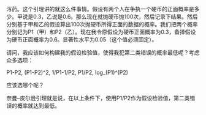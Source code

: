泻药。这个引理讲的就这么件事情。假设有两个人在争执一个硬币的正面概率是多少。甲说是0.3，乙说是0.6。那么现在就抛硬币抛100次，然后记录下结果。然后分别基于甲和乙的假设算出100次抛硬币所得正面的数据的概率。我们把两个概率分别记为P1（甲）和P2（乙）。现在我令原假设为硬币正面概率为0.3，备择假设为硬币正面概率为0.6。显著性水平为0.05（这个值必须固定）。

请问，我应该如何构建我的假设检验值，使得我犯第二类错误的概率最低呢？考虑众多选项：

P1-P2, (P1-P2)^2, 1/P1-1/P2, P1/P2, log_(P1)^(P2)

应该选哪个呢？

奈曼–皮尔逊引理就是说，在以上条件下，使用P1/P2作为假设检验值，第二类错误的概率就达到最低。

  
  
